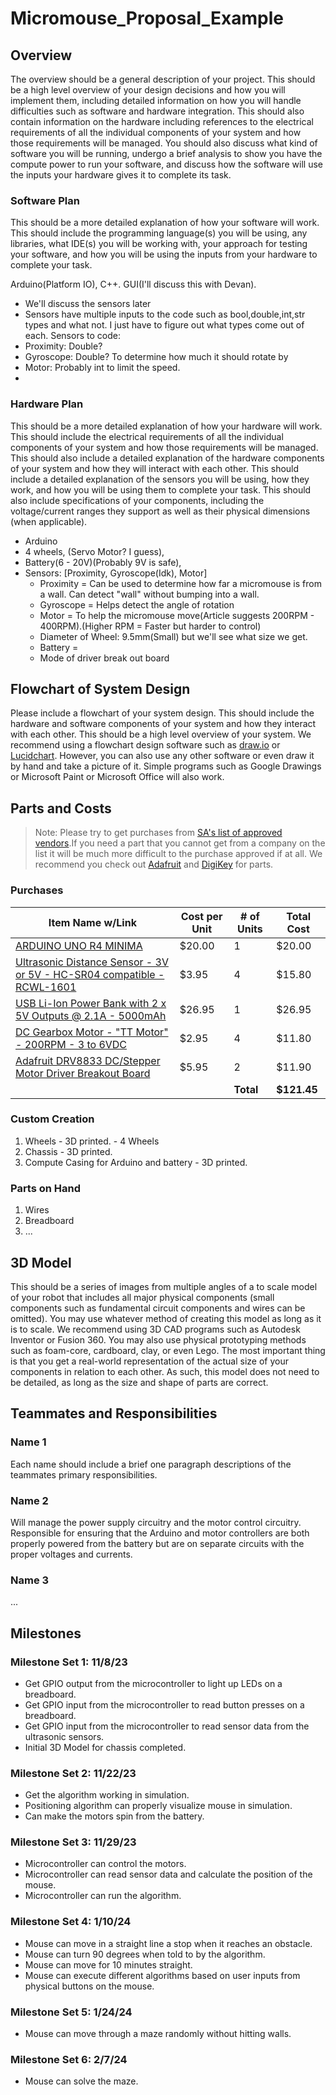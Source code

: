 # Micromouse_Proposal_Example

## Overview

The overview should be a general description of your project. This should be a high level overview of your design decisions and how you will implement them, including detailed information on how you will handle difficulties such as software and hardware integration. This should also contain information on the hardware including references to the electrical requirements of all the individual components of your system and how those requirements will be managed. You should also discuss what kind of software you will be running, undergo a brief analysis to show you have the compute power to run your software, and discuss how the software will use the inputs your hardware gives it to complete its task. 



### Software Plan
This should be a more detailed explanation of how your software will work. This should include the programming language(s) you will be using, any libraries, what IDE(s) you will be working with, your approach for testing your software, and how you will be using the inputs from your hardware to complete your task.

Arduino(Platform IO), C++. GUI(I'll discuss this with Devan). 
- We'll discuss the sensors later 
- Sensors have multiple inputs to the code such as bool,double,int,str types and what not. I just have to figure out what types come out of each. 
Sensors to code: 
- Proximity: Double?
- Gyroscope: Double? To determine how much it should rotate by
- Motor: Probably int to limit the speed. 
- 

### Hardware Plan
This should be a more detailed explanation of how your hardware will work. This should include the electrical requirements of all the individual components of your system and how those requirements will be managed. This should also include a detailed explanation of the hardware components of your system and how they will interact with each other. This should include a detailed explanation of the sensors you will be using, how they work, and how you will be using them to complete your task. This should also include specifications of your components, including the voltage/current ranges they support as well as their physical dimensions (when applicable). 

- Arduino
- 4 wheels, (Servo Motor? I guess), 
- Battery(6 - 20V)(Probably 9V is safe), 
- Sensors: [Proximity, Gyroscope(Idk), Motor]
    - Proximity = Can be used to determine how far a micromouse is from a wall. Can detect "wall" without bumping into a wall. 
    - Gyroscope = Helps detect the angle of rotation
    - Motor = To help the micromouse move(Article suggests 200RPM - 400RPM).(Higher RPM = Faster but harder to control)
    - Diameter of Wheel: 9.5mm(Small) but we'll see what size we get.
    - Battery =
    - Mode of driver break out board

## Flowchart of System Design

Please include a flowchart of your system design. This should include the hardware and software components of your system and how they interact with each other. This should be a high level overview of your system. We recommend using a flowchart design software such as [draw.io](https://app.diagrams.net/) or [Lucidchart](https://www.lucidchart.com/pages/). However, you can also use any other software or even draw it by hand and take a picture of it. Simple programs such as Google Drawings or Microsoft Paint or Microsoft Office will also work. 

## Parts and Costs

>Note: Please try to get purchases from [SA's list of approved vendors](https://safe.sa.buffalo.edu/vendors/preferred).If you need a part that you cannot get from a company on the list it will be much more difficult to the purchase approved if at all. We recommend you check out [Adafruit](https://www.adafruit.com/) and [DigiKey](https://www.digikey.com/) for parts.

### Purchases

| Item Name w/Link | Cost per Unit | # of Units | Total Cost |
| ---- | ---------------- | ---- | ---------------- |
| [ARDUINO UNO R4 MINIMA](https://www.digikey.com/en/products/detail/arduino/ABX00080/20371542) | $20.00 | 1 | $20.00 |
| [Ultrasonic Distance Sensor - 3V or 5V - HC-SR04 compatible - RCWL-1601](https://www.adafruit.com/product/4007) | $3.95 | 4 | $15.80 |
| [USB Li-Ion Power Bank with 2 x 5V Outputs @ 2.1A - 5000mAh](https://www.adafruit.com/product/4288) | $26.95 | 1 | $26.95 |
| [DC Gearbox Motor - "TT Motor" - 200RPM - 3 to 6VDC](https://www.adafruit.com/product/3777?gad_source=1) | $2.95 | 4 | $11.80 |
| [Adafruit DRV8833 DC/Stepper Motor Driver Breakout Board](https://www.adafruit.com/product/3297) | $5.95 | 2 | $11.90 |
| | | **Total** | **$121.45** |

### Custom Creation

1. Wheels - 3D printed. - 4 Wheels 
3. Chassis - 3D printed.
4. Compute Casing for Arduino and battery - 3D printed.

### Parts on Hand

1. Wires
2. Breadboard
3. ...

## 3D Model

This should be a series of images from multiple angles of a to scale model of your robot that includes all major physical components (small components such as fundamental circuit components and wires can be omitted). You may use whatever method of creating this model as long as it is to scale. We recommend using 3D CAD programs such as Autodesk Inventor or Fusion 360. You may also use physical prototyping methods such as foam-core, cardboard, clay, or even Lego. The most important thing is that you get a real-world representation of the actual size of your components in relation to each other. As such, this model does not need to be detailed, as long as the size and shape of parts are correct. 

## Teammates and Responsibilities

### Name 1
Each name should include a brief one paragraph descriptions of the teammates primary responsibilities. 

### Name 2     
Will manage the power supply circuitry and the motor control circuitry. Responsible for ensuring that the Arduino and motor controllers are both properly powered from the battery but are on separate circuits with the proper voltages and currents. 

### Name 3
...

## Milestones

### Milestone Set 1: 11/8/23

* Get GPIO output from the microcontroller to light up LEDs on a breadboard. 
* Get GPIO input from the microcontroller to read button presses on a breadboard.
* Get GPIO input from the microcontroller to read sensor data from the ultrasonic sensors.
* Initial 3D Model for chassis completed.

### Milestone Set 2: 11/22/23
* Get the algorithm working in simulation. 
* Positioning algorithm can properly visualize mouse in simulation.
* Can make the motors spin from the battery.

### Milestone Set 3: 11/29/23
* Microcontroller can control the motors. 
* Microcontroller can read sensor data and calculate the position of the mouse.
* Microcontroller can run the algorithm.

### Milestone Set 4: 1/10/24
* Mouse can move in a straight line a stop when it reaches an obstacle.
* Mouse can turn 90 degrees when told to by the algorithm.
* Mouse can move for 10 minutes straight. 
* Mouse can execute different algorithms based on user inputs from physical buttons on the mouse. 

### Milestone Set 5: 1/24/24
* Mouse can move through a maze randomly without hitting walls.

### Milestone Set 6: 2/7/24
* Mouse can solve the maze. 




